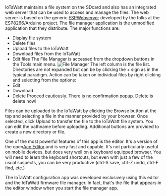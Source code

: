 IoTaWatt maintains a file system on the SDcard and also has an integrated web server that can be used to access and manage the files.  The web server is based on the generic [ESPWebserver](https://github.com/esp8266/ESPWebServer) developed by the folks at the ESP8266/Arduino project.  The file manager application is the unmodified application that they distribute.
The major functions are:
* Display file system
* Delete files
* Upload files to the IoTaWatt
* Download files from the IoTaWatt
* Edit files
The File Manager is accessed from the dropdown buttons in the Tools main menu.
![File Manager](https://screenshots.firefoxusercontent.com/images/254d3e23-c8fe-41ae-899c-3d32569ed644.png)
The left column is the file list.  Directories are not expanded but can be by clicking the + sign as in the typical paradigm.
Action can be taken on individual files by right clicking and selecting from the options:
* Edit
* Download
* Delete
Proceed cautiously.  There is no confirmation popup.  Delete is delete now!

Files can be uploaded to the IoTaWatt by clicking the Browse button at the top and selecting a file in the manner provided by your browser.  Once selected, click Upload to transfer the file to the IoTaWatt file system. You can edit the pathname before uploading.  Additional buttons are provided to create a new directory or file.

One of the most powerful features of this app is the editor. It's a version of the open[Ace Editor](https://ace.c9.io/) and is very fast and capable.  It's not particularly useful on mobile devices, but does very well on a keyboard equipped browser.  You will need to learn the keyboard shortcuts, but even with just a few of the usual suspects, you can be very productive (ctrl-S save, ctrl-Z undo, ctrl-F find, etc.)

The IoTaWatt configuration app was developed exclusively using this editor and the IoTaWatt firmware file manager. In fact, that's the file that appears in the editor window when you start the file manager app.
 